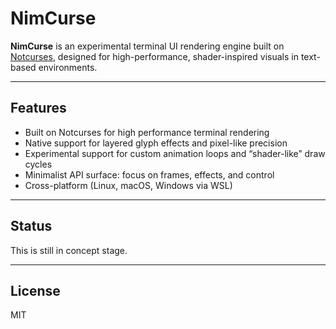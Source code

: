 # NimCurse

**NimCurse** is an experimental terminal UI rendering engine built on [Notcurses](https://github.com/dankamongmen/notcurses), designed for high-performance, shader-inspired visuals in text-based environments.

---

## Features

- Built on Notcurses for high performance terminal rendering
- Native support for layered glyph effects and pixel-like precision
- Experimental support for custom animation loops and “shader-like” draw cycles
- Minimalist API surface: focus on frames, effects, and control
- Cross-platform (Linux, macOS, Windows via WSL)

---

## Status

This is still in concept stage.

---

## License

MIT

